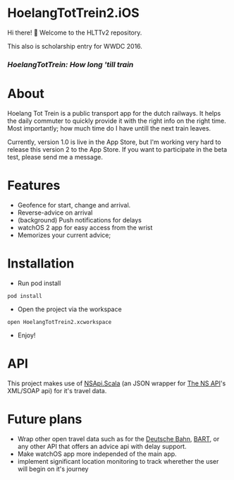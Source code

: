 # HoelangTotTrein2.iOS
Hi there! 👋 Welcome to the HLTTv2 repository. 

This also is scholarship entry for WWDC 2016.

### _HoelangTotTrein: How long 'till train_

# About

Hoelang Tot Trein is a public transport app for the dutch railways. It helps the daily commuter to quickly provide it with the right info on the right time. Most importantly; how much time do I have untill the next train leaves.

Currently, version 1.0 is live in the App Store, but I'm working very hard to release this version 2 to the App Store. If you want to participate in the beta test, please send me a message.

# Features

- Geofence for start, change and arrival.
- Reverse-advice on arrival
- (background) Push notifications for delays
- watchOS 2 app for easy access from the wrist
- Memorizes your current advice; 

# Installation

- Run pod install

`pod install`

- Open the project via the workspace

`open HoelangTotTrein2.xcworkspace`

- Enjoy!

# API

This project makes use of [NSApi.Scala](https://github.com/tomasharkema/NSApi.Scala) (an JSON wrapper for [The NS API](http://www.ns.nl/en/travel-information/ns-api)'s XML/SOAP api) for it's travel data.


# Future plans

- Wrap other open travel data such as for the [Deutsche Bahn](http://data.deutschebahn.com/apis/fahrplan/), [BART](http://www.bart.gov/schedules/developers/api), or any other API that offers an advice api with delay support.
- Make watchOS app more independed of the main app.
- implement significant location monitoring to track wherether the user will begin on it's journey
